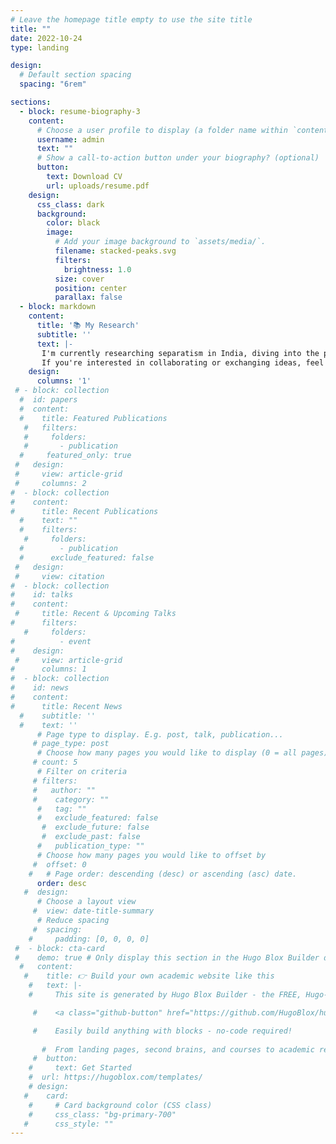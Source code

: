 ```yaml
---
# Leave the homepage title empty to use the site title
title: ""
date: 2022-10-24
type: landing

design:
  # Default section spacing
  spacing: "6rem"

sections:
  - block: resume-biography-3
    content:
      # Choose a user profile to display (a folder name within `content/authors/`)
      username: admin
      text: ""
      # Show a call-to-action button under your biography? (optional)
      button:
        text: Download CV
        url: uploads/resume.pdf
    design:
      css_class: dark
      background:
        color: black
        image:
          # Add your image background to `assets/media/`.
          filename: stacked-peaks.svg
          filters:
            brightness: 1.0
          size: cover
          position: center
          parallax: false
  - block: markdown
    content:
      title: '📚 My Research'
      subtitle: ''
      text: |-
       I'm currently researching separatism in India, diving into the political, social, and cultural factors that fuel regional separatist movements. I explore the historical context of these movements, including colonial legacies and regional inequalities, while looking at the role of identity politics, political mobilization, and state responses. My work also links separatist demands to broader issues of social justice, inequality, and cultural recognition, aiming to shed light on the complexities of nationalism and regional autonomy in India’s diverse society.
       If you're interested in collaborating or exchanging ideas, feel free to reach out! 😃 Let’s connect!
    design:
      columns: '1'
 # - block: collection
  #  id: papers
  #  content:
  #    title: Featured Publications
   #   filters:
   #     folders:
   #       - publication
  #     featured_only: true
 #   design:
 #     view: article-grid
 #     columns: 2
#  - block: collection
#    content:
#      title: Recent Publications
  #    text: ""
  #    filters:
   #     folders:
  #        - publication
  #      exclude_featured: false
 #   design:
 #     view: citation
#  - block: collection
#    id: talks
#    content:
 #     title: Recent & Upcoming Talks
#      filters:
   #     folders:
#          - event
#    design:
 #     view: article-grid
#      columns: 1
#  - block: collection
#    id: news
#    content:
#      title: Recent News
  #    subtitle: ''
  #    text: ''
      # Page type to display. E.g. post, talk, publication...
     # page_type: post
      # Choose how many pages you would like to display (0 = all pages)
     # count: 5
      # Filter on criteria
     # filters:
     #   author: ""
     #    category: ""
      #   tag: ""
      #   exclude_featured: false
       #  exclude_future: false
       #  exclude_past: false
      #   publication_type: ""
      # Choose how many pages you would like to offset by
     #  offset: 0
    #   # Page order: descending (desc) or ascending (asc) date.
      order: desc
   #  design:
      # Choose a layout view
     #  view: date-title-summary
      # Reduce spacing
     #  spacing:
    #     padding: [0, 0, 0, 0]
 #  - block: cta-card
 #    demo: true # Only display this section in the Hugo Blox Builder demo site
  #   content:
   #    title: 👉 Build your own academic website like this
    #   text: |-
    #     This site is generated by Hugo Blox Builder - the FREE, Hugo-based open source website builder trusted by 250,000+ academics like you.

     #    <a class="github-button" href="https://github.com/HugoBlox/hugo-blox-builder" data-color-scheme="no-preference: light; light: light; dark: dark;" data-icon="octicon-star" data-size="large" data-show-count="true" aria-label="Star HugoBlox/hugo-blox-builder on GitHub">Star</a>

     #    Easily build anything with blocks - no-code required!
        
       #  From landing pages, second brains, and courses to academic resumés, conferences, and tech blogs.
     #  button:
    #     text: Get Started
    #  url: https://hugoblox.com/templates/
    # design:
   #    card:
    #     # Card background color (CSS class)
    #     css_class: "bg-primary-700"
   #      css_style: ""
---
```

